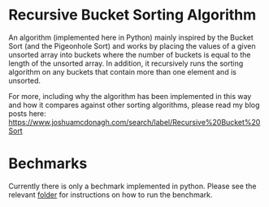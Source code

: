 ﻿# Recursive Bucket Sorting Algorithm
An algorithm (implemented here in Python) mainly inspired by the Bucket Sort (and the Pigeonhole Sort) and works by placing the values of a given unsorted array into buckets where the number of buckets is equal to the length of the unsorted array. In addition, it recursively runs the sorting algorithm on any buckets that contain more than one element and is unsorted.

For more, including why the algorithm has been implemented in this way and how it compares against other sorting algorithms, please read my blog posts here: https://www.joshuamcdonagh.com/search/label/Recursive%20Bucket%20Sort

# Bechmarks

Currently there is only a bechmark implemented in python. Please see the relevant [folder](./benchmarks/python/) for instructions
on how to run the benchmark.